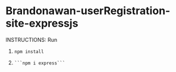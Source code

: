 # Brandonawan-userRegistration-site-expressjs
 INSTRUCTIONS: Run
 1) `npm install`
 2)     ```npm i express```
